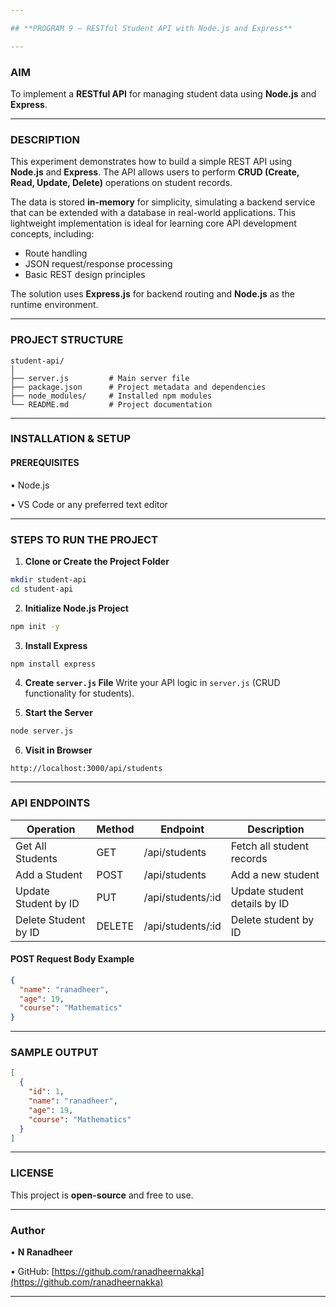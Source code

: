 ```yaml
---

## **PROGRAM 9 – RESTful Student API with Node.js and Express**

---
```


### **AIM**

To implement a **RESTful API** for managing student data using **Node.js** and **Express**.

---

### **DESCRIPTION**

This experiment demonstrates how to build a simple REST API using **Node.js** and **Express**. The API allows users to perform **CRUD (Create, Read, Update, Delete)** operations on student records.

The data is stored **in-memory** for simplicity, simulating a backend service that can be extended with a database in real-world applications. This lightweight implementation is ideal for learning core API development concepts, including:

* Route handling
* JSON request/response processing
* Basic REST design principles

The solution uses **Express.js** for backend routing and **Node.js** as the runtime environment.

---

### **PROJECT STRUCTURE**

```
student-api/
│
├── server.js         # Main server file
├── package.json      # Project metadata and dependencies
├── node_modules/     # Installed npm modules
└── README.md         # Project documentation
```

---

### **INSTALLATION & SETUP**

#### **PREREQUISITES**

• Node.js

• VS Code or any preferred text editor

---

### **STEPS TO RUN THE PROJECT**

1. **Clone or Create the Project Folder**

```bash
mkdir student-api  
cd student-api
```

2. **Initialize Node.js Project**

```bash
npm init -y
```

3. **Install Express**

```bash
npm install express
```

4. **Create `server.js` File**
   Write your API logic in `server.js` (CRUD functionality for students).

5. **Start the Server**

```bash
node server.js
```

6. **Visit in Browser**

```
http://localhost:3000/api/students
```

---

### **API ENDPOINTS**

| Operation            | Method | Endpoint           | Description                  |
| -------------------- | ------ | ------------------ | ---------------------------- |
| Get All Students     | GET    | /api/students      | Fetch all student records    |
| Add a Student        | POST   | /api/students      | Add a new student            |
| Update Student by ID | PUT    | /api/students/\:id | Update student details by ID |
| Delete Student by ID | DELETE | /api/students/\:id | Delete student by ID         |

#### **POST Request Body Example**

```json
{
  "name": "ranadheer",
  "age": 19,
  "course": "Mathematics"
}
```

---

### **SAMPLE OUTPUT**

```json
[
  {
    "id": 1,
    "name": "ranadheer",
    "age": 19,
    "course": "Mathematics"
  }
]
```

---

### **LICENSE**

This project is **open-source** and free to use.

---

### **Author**

• **N Ranadheer**

• GitHub: [https://github.com/ranadheernakka](https://github.com/ranadheernakka)

---
